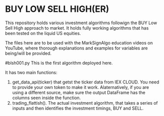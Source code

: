 # BUY LOW SELL HIGH(ER)
This repository holds various investment algorithms followign the BUY Low Sell High approach to market. It holds fully working algorithms that has been tested on the liquid US equities.

The files here are to be used with the MarkSignAlgo education videos on YouTube, where thorough explanations and examples for variables are being/will be provided.


#blsh001.py
This is the first algorithm deployed here.

It has two main functions:
1. get_data_api(ticker) that getst the ticker data from IEX CLOUD. You need to provide your own token to make it work. Alaternatively, if you are using a different source, make sure the output DataFrame has the columns seen inside the function.
2. trading_flattish(). The actual investment algorithm, that takes a series of inputs and then identifies the investment timings, BUY and SELL.


